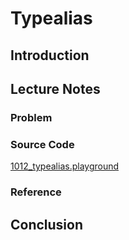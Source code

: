# Typealias

## Introduction

## Lecture Notes

### Problem

### Source Code
[1012_typealias.playground](https://www.dropbox.com/sh/shyk6w8fvnpgdpa/AAAcKgqK2gmRGjWxvdQcDpJXa?dl=0)

### Reference

## Conclusion
